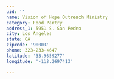 ```yaml
---
uid: ''
name: Vision of Hope Outreach Ministry
category: Food Pantry
address_1: 5951 S. San Pedro
city: Los Angeles
state: CA
zipcode: '90003'
phone: 323-233-4647
latitude: '33.9859277'
longitude: '-118.2697413'

---
```

